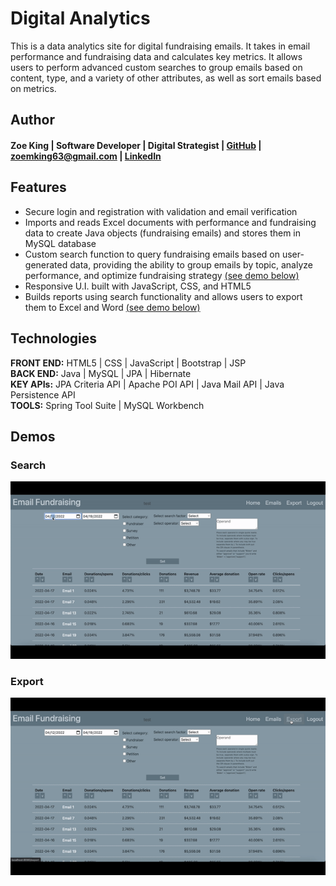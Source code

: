 # Digital Analytics
This is a data analytics site for digital fundraising emails. It takes in email performance and fundraising data and calculates key metrics. It allows users to perform advanced custom searches to group emails based on content, type, and a variety of other attributes, as well as sort emails based on metrics.

## Author
#### Zoe King | Software Developer | Digital Strategist | [GitHub](https://github.com/zking63) | <zoemking63@gmail.com> | [LinkedIn](https://www.linkedin.com/in/zoe-king-9a730b12b/)

## Features
* Secure login and registration with validation and email verification  
* Imports and reads Excel documents with performance and fundraising data to create Java objects (fundraising emails) and stores them in MySQL database  
* Custom search function to query fundraising emails based on user-generated data, providing the ability to group emails by topic, analyze performance, and optimize fundraising strategy [(see demo below)](#Search)  
* Responsive U.I. built with JavaScript, CSS, and HTML5  
* Builds reports using search functionality and allows users to export them to Excel and Word [(see demo below)](#Export)  

## Technologies
**FRONT END:** HTML5 | CSS | JavaScript | Bootstrap | JSP  
**BACK END:** Java | MySQL | JPA | Hibernate  
**KEY APIs:** JPA Criteria API | Apache POI API | Java Mail API | Java Persistence API  
**TOOLS:** Spring Tool Suite | MySQL Workbench  

## Demos
### Search
![Search](/src/main/resources/static/images/search.gif)

### Export
![Export](/src/main/resources/static/images/export.gif)